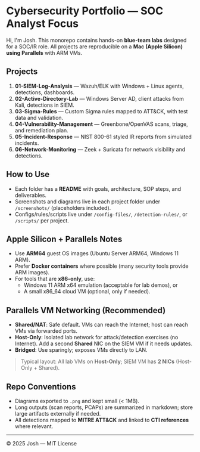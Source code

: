 # Cybersecurity Portfolio — SOC Analyst Focus

Hi, I'm Josh. This monorepo contains hands-on **blue-team labs** designed for a SOC/IR role.
All projects are reproducible on a **Mac (Apple Silicon) using Parallels** with ARM VMs.

## Projects
1. **01-SIEM-Log-Analysis** — Wazuh/ELK with Windows + Linux agents, detections, dashboards.
2. **02-Active-Directory-Lab** — Windows Server AD, client attacks from Kali, detections in SIEM.
3. **03-Sigma-Rules** — Custom Sigma rules mapped to ATT&CK, with test data and validation.
4. **04-Vulnerability-Management** — Greenbone/OpenVAS scans, triage, and remediation plan.
5. **05-Incident-Response** — NIST 800-61 styled IR reports from simulated incidents.
6. **06-Network-Monitoring** — Zeek + Suricata for network visibility and detections.

## How to Use
- Each folder has a **README** with goals, architecture, SOP steps, and deliverables.
- Screenshots and diagrams live in each project folder under `/screenshots/` (placeholders included).
- Configs/rules/scripts live under `/config-files/`, `/detection-rules/`, or `/scripts/` per project.

## Apple Silicon + Parallels Notes
- Use **ARM64** guest OS images (Ubuntu Server ARM64, Windows 11 ARM).
- Prefer **Docker containers** where possible (many security tools provide ARM images).
- For tools that are **x86-only**, use:  
  - Windows 11 ARM x64 emulation (acceptable for lab demos), or  
  - A small x86_64 cloud VM (optional, only if needed).

## Parallels VM Networking (Recommended)
- **Shared/NAT**: Safe default. VMs can reach the Internet; host can reach VMs via forwarded ports.
- **Host-Only**: Isolated lab network for attack/detection exercises (no Internet). Add a second **Shared** NIC on the SIEM VM if it needs updates.
- **Bridged**: Use sparingly; exposes VMs directly to LAN.

> Typical layout: All lab VMs on **Host-Only**; SIEM VM has **2 NICs** (Host-Only + Shared).

## Repo Conventions
- Diagrams exported to `.png` and kept small (< 1MB).
- Long outputs (scan reports, PCAPs) are summarized in markdown; store large artifacts externally if needed.
- All detections mapped to **MITRE ATT&CK** and linked to **CTI references** where relevant.

---

© 2025 Josh — MIT License
